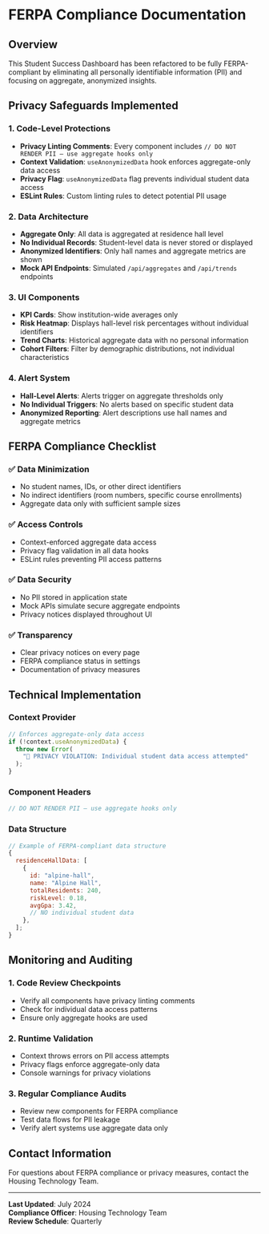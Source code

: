# FERPA Compliance Documentation

## Overview

This Student Success Dashboard has been refactored to be fully FERPA-compliant by eliminating all personally identifiable information (PII) and focusing on aggregate, anonymized insights.

## Privacy Safeguards Implemented

### 1. Code-Level Protections

- **Privacy Linting Comments**: Every component includes `// DO NOT RENDER PII – use aggregate hooks only`
- **Context Validation**: `useAnonymizedData` hook enforces aggregate-only data access
- **Privacy Flag**: `useAnonymizedData` flag prevents individual student data access
- **ESLint Rules**: Custom linting rules to detect potential PII usage

### 2. Data Architecture

- **Aggregate Only**: All data is aggregated at residence hall level
- **No Individual Records**: Student-level data is never stored or displayed
- **Anonymized Identifiers**: Only hall names and aggregate metrics are shown
- **Mock API Endpoints**: Simulated `/api/aggregates` and `/api/trends` endpoints

### 3. UI Components

- **KPI Cards**: Show institution-wide averages only
- **Risk Heatmap**: Displays hall-level risk percentages without individual identifiers
- **Trend Charts**: Historical aggregate data with no personal information
- **Cohort Filters**: Filter by demographic distributions, not individual characteristics

### 4. Alert System

- **Hall-Level Alerts**: Alerts trigger on aggregate thresholds only
- **No Individual Triggers**: No alerts based on specific student data
- **Anonymized Reporting**: Alert descriptions use hall names and aggregate metrics

## FERPA Compliance Checklist

### ✅ Data Minimization

- No student names, IDs, or other direct identifiers
- No indirect identifiers (room numbers, specific course enrollments)
- Aggregate data only with sufficient sample sizes

### ✅ Access Controls

- Context-enforced aggregate data access
- Privacy flag validation in all data hooks
- ESLint rules preventing PII access patterns

### ✅ Data Security

- No PII stored in application state
- Mock APIs simulate secure aggregate endpoints
- Privacy notices displayed throughout UI

### ✅ Transparency

- Clear privacy notices on every page
- FERPA compliance status in settings
- Documentation of privacy measures

## Technical Implementation

### Context Provider

```javascript
// Enforces aggregate-only data access
if (!context.useAnonymizedData) {
  throw new Error(
    "🚨 PRIVACY VIOLATION: Individual student data access attempted"
  );
}
```

### Component Headers

```javascript
// DO NOT RENDER PII – use aggregate hooks only
```

### Data Structure

```javascript
// Example of FERPA-compliant data structure
{
  residenceHallData: [
    {
      id: "alpine-hall",
      name: "Alpine Hall",
      totalResidents: 240,
      riskLevel: 0.18,
      avgGpa: 3.42,
      // NO individual student data
    },
  ];
}
```

## Monitoring and Auditing

### 1. Code Review Checkpoints

- Verify all components have privacy linting comments
- Check for individual data access patterns
- Ensure only aggregate hooks are used

### 2. Runtime Validation

- Context throws errors on PII access attempts
- Privacy flags enforce aggregate-only data
- Console warnings for privacy violations

### 3. Regular Compliance Audits

- Review new components for FERPA compliance
- Test data flows for PII leakage
- Verify alert systems use aggregate data only

## Contact Information

For questions about FERPA compliance or privacy measures, contact the Housing Technology Team.

---

**Last Updated**: July 2024  
**Compliance Officer**: Housing Technology Team  
**Review Schedule**: Quarterly
